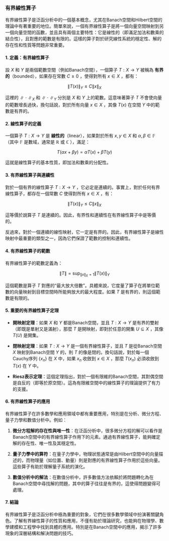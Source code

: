 ### 有界線性算子

有界線性算子是泛函分析中的一個基本概念，尤其在Banach空間和Hilbert空間的理論中有著重要的地位。簡單來說，一個有界線性算子是將一個向量空間映射到另一個向量空間的函數，並且具有兩個主要特性：它是線性的（即滿足加法和數乘的結合性），且對應的範數是有限的。這樣的算子對於研究線性系統的穩定性、解的存在性和性質等問題非常重要。

#### 1. 定義：有界線性算子

設  $`X`$  和  $`Y`$  是兩個範數空間（例如Banach空間），一個算子  $`T: X \to Y`$  被稱為 **有界的**（bounded），如果存在常數  $`C \geq 0`$ ，使得對所有  $`x \in X`$ ，都有：

```math
\|T(x)\|_Y \leq C \|x\|_X
```

這裡的  $`\|\cdot\|_X`$  和  $`\|\cdot\|_Y`$  分別是  $`X`$  和  $`Y`$  上的範數。這意味著算子  $`T`$  不會使向量的範數增長過快，換句話說，對於所有向量  $`x \in X`$ ，其像  $`T(x)`$  在空間  $`Y`$  中的範數是有界的。

#### 2. 線性算子的定義

一個算子  $`T: X \to Y`$  是 **線性的**（linear），如果對於所有  $`x, y \in X`$  和  $`\alpha, \beta \in \mathbb{F}`$ （其中  $`\mathbb{F}`$  是數域，通常是  $`\mathbb{R}`$  或  $`\mathbb{C}`$ ），滿足：

```math
T(\alpha x + \beta y) = \alpha T(x) + \beta T(y)
```

這就是線性算子的基本性質，即加法和數乘的分配性。

#### 3. 有界線性算子與連續性

對於一個有界的線性算子  $`T: X \to Y`$ ，它必定是連續的。事實上，對於任何有界線性算子，都存在一個常數  $`C`$  使得對所有  $`x \in X`$ ，有：

```math
\|T(x)\|_Y \leq C \|x\|_X
```

這等價於說算子  $`T`$  是連續的。因此，有界性和連續性在有界線性算子中是等價的。

反過來，對於一個連續的線性映射，它一定是有界的。因此，有界線性算子是線性映射中最重要的類型之一，因為它們保證了範數的控制和連續性。

#### 4. 有界線性算子的範數

有界線性算子的範數定義為：

```math
\|T\| = \sup_{\|x\|_X = 1} \|T(x)\|_Y
```

這個範數是算子  $`T`$  對應的“最大放大倍數”。具體來說，它度量了算子在將單位範數的向量映射到目標空間時所能夠放大的最大程度。如果  $`T`$  是有界的，則這個範數是有限的。

#### 5. 重要的有界線性算子定理

- **開映射定理**：如果  $`X`$  和  $`Y`$  都是Banach空間，並且  $`T: X \to Y`$  是有界的雙射（即既是單射又是滿射），那麼  $`T`$  是開映射，即對於任意的開集  $`U \subseteq X`$ ，其像  $`T(U)`$  是開集。

- **閉映射定理**：如果  $`T: X \to Y`$  是一個有界線性算子，並且  $`T`$  是從Banach空間  $`X`$  映射到Banach空間  $`Y`$  的，則  $`T`$  的像是閉的。換句話說，對於每一個Cauchy序列  $`\{x_n\}`$  在  $`X`$  中，如果  $`x_n`$  收斂到  $`x \in X`$ ，那麼  $`T(x_n)`$  必須收斂到  $`T(x)`$  在  $`Y`$  中。

- **Riesz表示定理**：這個定理指出，對於一個有限維的Banach空間，其對偶空間是自反的（即等於原空間）。這為有限維空間中的線性算子的理論提供了有力的支援。

#### 6. 有界線性算子的應用

有界線性算子在許多數學和應用領域中都有重要應用，特別是在分析、微分方程、量子力學和數值分析中。例如：

1. **微分方程解的存在性與唯一性**：在泛函分析中，很多微分方程的解可以看作是Banach空間中的有界線性算子作用下的元素。通過有界線性算子，能夠確定解的存在性、唯一性及其穩定性。

2. **量子力學中的算符**：在量子力學中，物理狀態通常是由Hilbert空間中的向量描述的，而物理量（如位置、動量）則是對應的有界線性算子作用於這些向量。這些算子有助於理解量子系統的演化。

3. **數值分析中的解法**：在數值分析中，許多數值方法依賴於將問題轉化為在Banach空間中尋找解的問題，其中的算子往往是有界的，這使得問題變得可處理。

#### 7. 結論

有界線性算子是泛函分析中極為重要的對象，它們在很多數學領域中扮演著關鍵角色。了解有界線性算子的性質和應用，不僅有助於理論研究，也能夠在物理學、數學建模和工程學中找到具體的應用。特別是在Banach空間中的應用，揭示了許多現象的深層結構和解決問題的技巧。